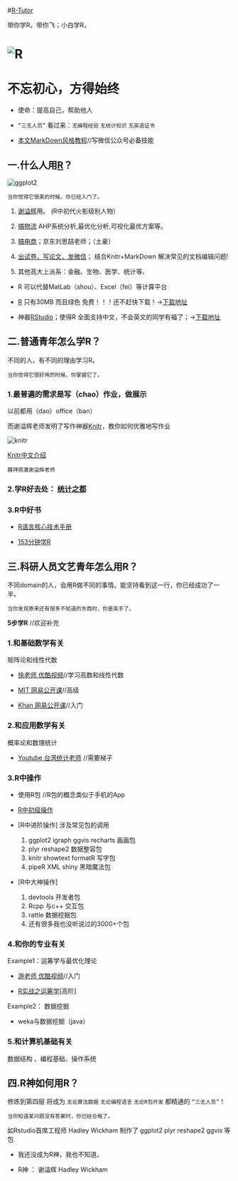 #[R-Tutor](http://cran.r-project.org/doc/contrib/Liu-FAQ.pdf)

带你学R，带你飞；小白学R，

![R](https://pbs.twimg.com/profile_images/508630159461580801/SPEYeilx_400x400.jpeg)
=======

# 不忘初心，方得始终

 * 使命：提高自己，帮助他人

 * `“三无人员”` 看过来：`无编程经验` `无统计知识` `无英语证书`

 * [本文MarkDown风格教程](https://github.com/harryprince/R-Tutor/tree/master/R-MarkDown)//写微信公众号必备技能

## 一.什么人用[R](http://mirror.bjtu.edu.cn/cran/)？

![ggplot2](https://github.com/harryprince/R-Tutor/blob/master/R%26ggplot2/气泡图.png)

`当你觉得它很美的时候，你已经入门了。`


1. [谢溢辉](http://yihui.name/cn/)用。 (R中初代火影级别人物）

2. [搞物流]() AHP系统分析,最优化分析,可视化最优方案等。

3. [搞电商](http://www.bjt.name/2014/09/mail-from-audience/)；京东刘思喆老师；（土豪）

4. [出试卷，写论文，发微信](http://www.loyhome.com/%E6%9C%89%E8%B6%A3%E7%9A%84r%E5%8C%85-%E8%AF%95%E5%8D%B7%E7%94%9F%E6%88%90%E5%99%A8-2/)； 结合Knitr+MarkDown 解决常见的文档编辑问题! 

5. 其他高大上派系：金融、生物、医学、统计等、

* R 可以代替MatLab（shou）、Excel（fei）等计算平台

* [R](http://mirror.bjtu.edu.cn/cran/)
只有30MB 而且绿色 免费！！！还不赶快下载！→[下载地址](http://mirror.bjtu.edu.cn/cran/)

* 神器[RStudio](http://www.rstudio.com/products/rstudio/download/)；使得R 全面支持中文，不会英文的同学有福了；→[下载地址](http://www.rstudio.com/products/rstudio/download/)

## 二.普通青年怎么学R？

不同的人，有不同的理由学习R。

`当你觉得它很好用的时候，你掌握它了。`


### 1.最普遍的需求是写（chao）作业，做展示

以前都用（dao）office（ban）

而谢溢辉老师发明了写作神器[Knitr](http://yihui.name/knitr/)，教你如何优雅地写作业

![knitr](http://yihui.name/knitr/images/knit-logo.png)

[Knitr中文介绍]( http://cos.name/tag/knitr/)

```
膜拜感激谢溢辉老师
```

### 2.学R好去处：  [统计之都](http://cos.name)


### 3.R中好书 

* [R语言核心技术手册](http://item.jd.com/11520666.html?utm_source=p.yiqifa.com&utm_medium=tuiguang&utm_campaign=t_1_755954&utm_term=42fad2096e0d4ec99989abb0855e0248)

* [153分钟学R](http://cran.r-project.org/doc/contrib/Liu-FAQ.pdf)

## 三.科研人员文艺青年怎么用R？

不同domain的人，会用R做不同的事情。能坚持看到这一行，你已经成功了一半。

`当你发现原来还有很多不知道的东西时，你是高手了。`


**5步学R**   //欢迎补充

### 1.和基础数学有关

矩阵论和线性代数

* [徐老师 优酷视频](http://i.youku.com/u/UMTIwMTA4MDczNg==)//学习高数和线性代数

* [MIT 网易公开课](http://v.163.com/special/opencourse/daishu.html)//高级

* [Khan 网易公开课](http://v.163.com/special/Khan/linearalgebra.html)//入门

### 2.和应用数学有关

 概率论和数理统计

* [Youtube 台湾统计老师](https://www.youtube.com/channel/UCp4PY14p-zim26ACwfCzTvQ) //需要梯子

### 3.R中操作

* 使用R包 //R包的概念类似于手机的App

* [R中初级操作](https://github.com/harryprince/R-Tutor/tree/master/R%26Matrix)

* [R中进阶操作] 涉及常见包的调用

	1. ggplot2 igraph ggvis recharts 画画包
	2. plyr reshape2 数据整容包
	3. knitr showtext formatR 写字包
	4. pipeR XML shiny 黑暗魔法包	
	
* [R中大神操作]
	1.	devtools 开发者包
	2. Rcpp   与c++ 交互包
	3. rattle 数据挖掘包
	4. 还有很多我也没听说过的3000+个包
	
### 4.和你的专业有关

Example1：运筹学与最优化理论 

* [游老师 优酷视频](http://i.youku.com/u/UMjA2MTkyNTA0/videos)//入门

*  [R实战之运筹学](https://github.com/harryprince/Operation-Research-with-R)[高阶]

Example2： 数据挖掘

* weka与数据挖掘（java） 

### 5.和计算机基础有关

数据结构 、编程基础、操作系统

## 四.R神如何用R？

修炼到第四层 将成为 `无论算法数据` `无论编程语言` `无论R包开发` 都精通的 `“三无人员”`！

`当你知道某问题没有答案时，你已经合格了。`

如Rstudio首席工程师 Hadley Wickham 制作了 ggplot2 plyr reshape2 ggvis 等包

* 我还没成为R神，我也不知道。

* R神 ： 谢溢辉     Hadley Wickham 

